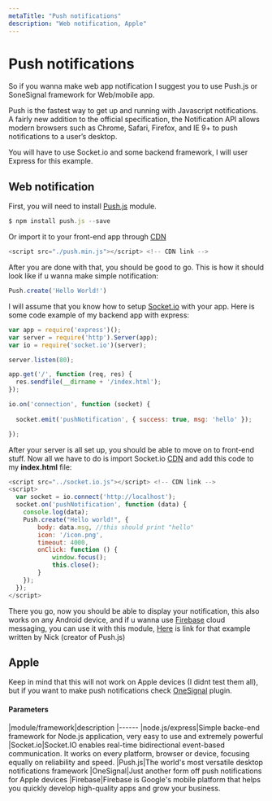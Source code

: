 ```yaml
---
metaTitle: "Push notifications"
description: "Web notification, Apple"
---
```


# Push notifications


So if you wanna make web app notification I suggest you to use Push.js or SoneSignal framework for Web/mobile app.

Push is the fastest way to get up and running with Javascript notifications. A fairly new addition to the official specification, the Notification API allows modern browsers such as Chrome, Safari, Firefox, and IE 9+ to push notifications to a user’s desktop.

You will have to use Socket.io and some backend framework, I will user Express for this example.



## Web notification


First, you will need to install [Push.js](https://pushjs.org/) module.

```js
$ npm install push.js --save

```

Or import it to your front-end app through [CDN](https://cdnjs.com/libraries/push.js)

```js
<script src="./push.min.js"></script> <!-- CDN link -->

```

After you are done with that, you should be good to go. This is how it should look like if u wanna make simple notification:

```js
Push.create('Hello World!')

```

I will assume that you know how to setup [Socket.io](https://socket.io/) with your app. Here is some code example of my backend app with express:

```js
var app = require('express')();
var server = require('http').Server(app);
var io = require('socket.io')(server);

server.listen(80);

app.get('/', function (req, res) {
  res.sendfile(__dirname + '/index.html');
});

io.on('connection', function (socket) {
  
  socket.emit('pushNotification', { success: true, msg: 'hello' });

});

```

After your server is all set up, you should be able to move on to front-end stuff. Now all we have to do is import Socket.io [CDN](https://cdnjs.com/libraries/socket.io) and add this code to my **index.html** file:

```js
<script src="../socket.io.js"></script> <!-- CDN link -->
<script>
  var socket = io.connect('http://localhost');
  socket.on('pushNotification', function (data) {
    console.log(data);
    Push.create("Hello world!", {
        body: data.msg, //this should print "hello"
        icon: '/icon.png',
        timeout: 4000,
        onClick: function () {
            window.focus();
            this.close();
        }
    });
  });
</script>

```

There you go, now you should be able to display your notification, this also works on any Android device, and if u wanna use [Firebase](https://firebase.google.com/) cloud messaging, you can use it with this module, [Here](https://github.com/Nickersoft/push-fcm-plugin) is link for that example written by Nick (creator of Push.js)



## Apple


Keep in mind that this will not work on Apple devices (I didnt test them all), but if you want to make push notifications check [OneSignal](https://onesignal.com/) plugin.



#### Parameters


|module/framework|description
|------
|node.js/express|Simple backe-end framework for Node.js application, very easy to use and extremely powerful
|Socket.io|Socket.IO enables real-time bidirectional event-based communication. It works on every platform, browser or device, focusing equally on reliability and speed.
|Push.js|The world's most versatile desktop notifications framework
|OneSignal|Just another form off push notifications for Apple devices
|Firebase|Firebase is Google's mobile platform that helps you quickly develop high-quality apps and grow your business.


